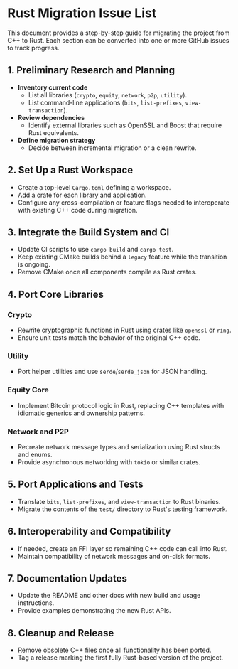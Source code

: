 # Rust Migration Issue List

This document provides a step-by-step guide for migrating the project from C++ to Rust. Each section can be converted into one or more GitHub issues to track progress.

## 1. Preliminary Research and Planning
- **Inventory current code**
  - List all libraries (`crypto`, `equity`, `network`, `p2p`, `utility`).
  - List command-line applications (`bits`, `list-prefixes`, `view-transaction`).
- **Review dependencies**
  - Identify external libraries such as OpenSSL and Boost that require Rust equivalents.
- **Define migration strategy**
  - Decide between incremental migration or a clean rewrite.

## 2. Set Up a Rust Workspace
- Create a top-level `Cargo.toml` defining a workspace.
- Add a crate for each library and application.
- Configure any cross-compilation or feature flags needed to interoperate with existing C++ code during migration.

## 3. Integrate the Build System and CI
- Update CI scripts to use `cargo build` and `cargo test`.
- Keep existing CMake builds behind a `legacy` feature while the transition is ongoing.
- Remove CMake once all components compile as Rust crates.

## 4. Port Core Libraries
### Crypto
- Rewrite cryptographic functions in Rust using crates like `openssl` or `ring`.
- Ensure unit tests match the behavior of the original C++ code.
### Utility
- Port helper utilities and use `serde`/`serde_json` for JSON handling.
### Equity Core
- Implement Bitcoin protocol logic in Rust, replacing C++ templates with idiomatic generics and ownership patterns.
### Network and P2P
- Recreate network message types and serialization using Rust structs and enums.
- Provide asynchronous networking with `tokio` or similar crates.

## 5. Port Applications and Tests
- Translate `bits`, `list-prefixes`, and `view-transaction` to Rust binaries.
- Migrate the contents of the `test/` directory to Rust's testing framework.

## 6. Interoperability and Compatibility
- If needed, create an FFI layer so remaining C++ code can call into Rust.
- Maintain compatibility of network messages and on-disk formats.

## 7. Documentation Updates
- Update the README and other docs with new build and usage instructions.
- Provide examples demonstrating the new Rust APIs.

## 8. Cleanup and Release
- Remove obsolete C++ files once all functionality has been ported.
- Tag a release marking the first fully Rust-based version of the project.

